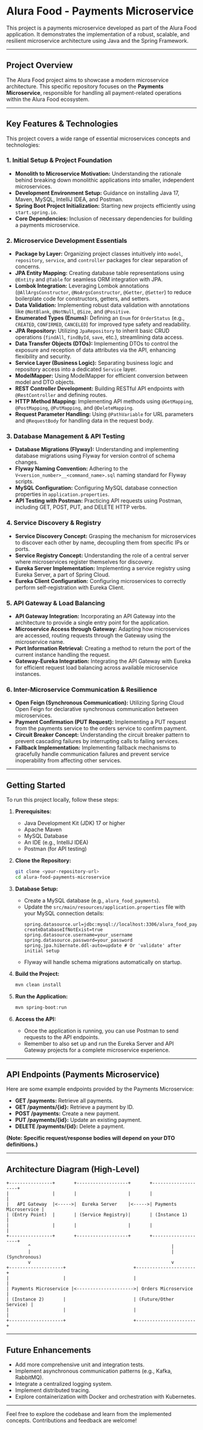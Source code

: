 # Alura Food - Payments Microservice

This project is a payments microservice developed as part of the Alura Food application. It demonstrates the implementation of a robust, scalable, and resilient microservice architecture using Java and the Spring Framework.

---

## Project Overview

The Alura Food project aims to showcase a modern microservice architecture. This specific repository focuses on the **Payments Microservice**, responsible for handling all payment-related operations within the Alura Food ecosystem.

---

## Key Features & Technologies

This project covers a wide range of essential microservices concepts and technologies:

### 1. Initial Setup & Project Foundation

* **Monolith to Microservice Motivation:** Understanding the rationale behind breaking down monolithic applications into smaller, independent microservices.
* **Development Environment Setup:** Guidance on installing Java 17, Maven, MySQL, IntelliJ IDEA, and Postman.
* **Spring Boot Project Initialization:** Starting new projects efficiently using `start.spring.io`.
* **Core Dependencies:** Inclusion of necessary dependencies for building a payments microservice.

### 2. Microservice Development Essentials

* **Package by Layer:** Organizing project classes intuitively into `model`, `repository`, `service`, and `controller` packages for clear separation of concerns.
* **JPA Entity Mapping:** Creating database table representations using `@Entity` and `@Table` for seamless ORM integration with JPA.
* **Lombok Integration:** Leveraging Lombok annotations (`@AllArgsConstructor`, `@NoArgsConstructor`, `@Getter`, `@Setter`) to reduce boilerplate code for constructors, getters, and setters.
* **Data Validation:** Implementing robust data validation with annotations like `@NotBlank`, `@NotNull`, `@Size`, and `@Positive`.
* **Enumerated Types (Enums):** Defining an `Enum` for `OrderStatus` (e.g., `CREATED`, `CONFIRMED`, `CANCELED`) for improved type safety and readability.
* **JPA Repository:** Utilizing `JpaRepository` to inherit basic CRUD operations (`findAll`, `findById`, `save`, etc.), streamlining data access.
* **Data Transfer Objects (DTOs):** Implementing DTOs to control the exposure and reception of data attributes via the API, enhancing flexibility and security.
* **Service Layer (Business Logic):** Separating business logic and repository access into a dedicated `Service` layer.
* **ModelMapper:** Using ModelMapper for efficient conversion between model and DTO objects.
* **REST Controller Development:** Building RESTful API endpoints with `@RestController` and defining routes.
* **HTTP Method Mapping:** Implementing API methods using `@GetMapping`, `@PostMapping`, `@PutMapping`, and `@DeleteMapping`.
* **Request Parameter Handling:** Using `@PathVariable` for URL parameters and `@RequestBody` for handling data in the request body.

### 3. Database Management & API Testing

* **Database Migrations (Flyway):** Understanding and implementing database migrations using Flyway for version control of schema changes.
* **Flyway Naming Convention:** Adhering to the `V<version_number>__<command_name>.sql` naming standard for Flyway scripts.
* **MySQL Configuration:** Configuring MySQL database connection properties in `application.properties`.
* **API Testing with Postman:** Practicing API requests using Postman, including GET, POST, PUT, and DELETE HTTP verbs.

### 4. Service Discovery & Registry

* **Service Discovery Concept:** Grasping the mechanism for microservices to discover each other by name, decoupling them from specific IPs or ports.
* **Service Registry Concept:** Understanding the role of a central server where microservices register themselves for discovery.
* **Eureka Server Implementation:** Implementing a service registry using Eureka Server, a part of Spring Cloud.
* **Eureka Client Configuration:** Configuring microservices to correctly perform self-registration with Eureka Client.

### 5. API Gateway & Load Balancing

* **API Gateway Integration:** Incorporating an API Gateway into the architecture to provide a single entry point for the application.
* **Microservice Access through Gateway:** Adapting how microservices are accessed, routing requests through the Gateway using the microservice name.
* **Port Information Retrieval:** Creating a method to return the port of the current instance handling the request.
* **Gateway-Eureka Integration:** Integrating the API Gateway with Eureka for efficient request load balancing across available microservice instances.

### 6. Inter-Microservice Communication & Resilience

* **Open Feign (Synchronous Communication):** Utilizing Spring Cloud Open Feign for declarative synchronous communication between microservices.
* **Payment Confirmation (PUT Request):** Implementing a PUT request from the payments service to the orders service to confirm payment.
* **Circuit Breaker Concept:** Understanding the circuit breaker pattern to prevent cascading failures by interrupting calls to failing services.
* **Fallback Implementation:** Implementing fallback mechanisms to gracefully handle communication failures and prevent service inoperability from affecting other services.

---

## Getting Started

To run this project locally, follow these steps:

1.  **Prerequisites:**
    * Java Development Kit (JDK) 17 or higher
    * Apache Maven
    * MySQL Database
    * An IDE (e.g., IntelliJ IDEA)
    * Postman (for API testing)

2.  **Clone the Repository:**
    ```bash
    git clone <your-repository-url>
    cd alura-food-payments-microservice
    ```

3.  **Database Setup:**
    * Create a MySQL database (e.g., `alura_food_payments`).
    * Update the `src/main/resources/application.properties` file with your MySQL connection details:
        ```properties
        spring.datasource.url=jdbc:mysql://localhost:3306/alura_food_payments?createDatabaseIfNotExist=true
        spring.datasource.username=your_username
        spring.datasource.password=your_password
        spring.jpa.hibernate.ddl-auto=update # Or 'validate' after initial setup
        ```
    * Flyway will handle schema migrations automatically on startup.

4.  **Build the Project:**
    ```bash
    mvn clean install
    ```

5.  **Run the Application:**
    ```bash
    mvn spring-boot:run
    ```

6.  **Access the API:**
    * Once the application is running, you can use Postman to send requests to the API endpoints.
    * Remember to also set up and run the Eureka Server and API Gateway projects for a complete microservice experience.

---

## API Endpoints (Payments Microservice)

Here are some example endpoints provided by the Payments Microservice:

* **GET /payments:** Retrieve all payments.
* **GET /payments/{id}:** Retrieve a payment by ID.
* **POST /payments:** Create a new payment.
* **PUT /payments/{id}:** Update an existing payment.
* **DELETE /payments/{id}:** Delete a payment.

**(Note: Specific request/response bodies will depend on your DTO definitions.)**

---

## Architecture Diagram (High-Level)

```
+----------------+       +-------------------+       +--------------------+
|                |       |                   |       |                    |
|   API Gateway  |<----->|  Eureka Server    |<----->| Payments Microservice |
| (Entry Point)  |       | (Service Registry)|       | (Instance 1)       |
|                |       |                   |       |                    |
+----------------+       +-------------------+       +--------------------+
        ^                                                    |
        |                                                    | (Synchronous)
        v                                                    v
+--------------------+                         +----------------------+
|                    |                         |                      |
| Payments Microservice |<--------------------->| Orders Microservice  |
| (Instance 2)       |                         | (Future/Other Service) |
|                    |                         |                      |
+--------------------+                         +----------------------+
```

---

## Future Enhancements

* Add more comprehensive unit and integration tests.
* Implement asynchronous communication patterns (e.g., Kafka, RabbitMQ).
* Integrate a centralized logging system.
* Implement distributed tracing.
* Explore containerization with Docker and orchestration with Kubernetes.

---

Feel free to explore the codebase and learn from the implemented concepts. Contributions and feedback are welcome!
